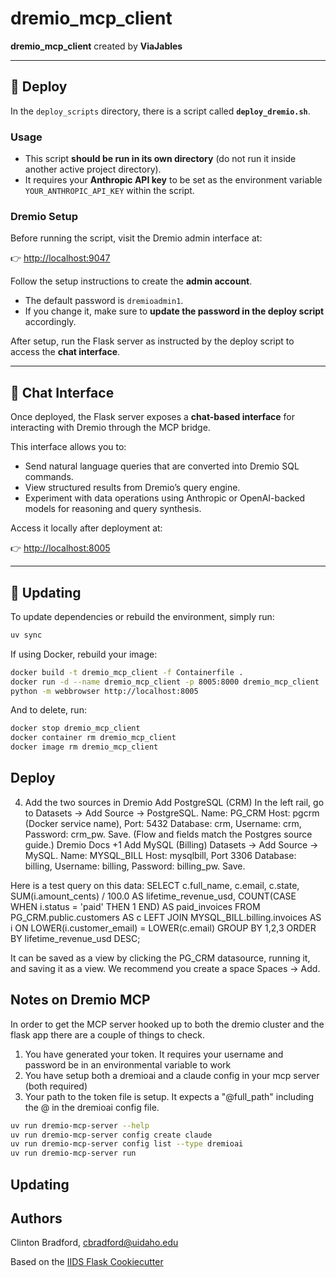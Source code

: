 # dremio_mcp_client

**dremio_mcp_client** created by **ViaJables**

---

## 🚀 Deploy

In the `deploy_scripts` directory, there is a script called **`deploy_dremio.sh`**.

### Usage
- This script **should be run in its own directory** (do not run it inside another active project directory).  
- It requires your **Anthropic API key** to be set as the environment variable `YOUR_ANTHROPIC_API_KEY` within the script.

### Dremio Setup
Before running the script, visit the Dremio admin interface at:

👉 [http://localhost:9047](http://localhost:9047)

Follow the setup instructions to create the **admin account**.

- The default password is `dremioadmin1`.  
- If you change it, make sure to **update the password in the deploy script** accordingly.

After setup, run the Flask server as instructed by the deploy script to access the **chat interface**.

---

## 💬 Chat Interface

Once deployed, the Flask server exposes a **chat-based interface** for interacting with Dremio through the MCP bridge.

This interface allows you to:
- Send natural language queries that are converted into Dremio SQL commands.
- View structured results from Dremio’s query engine.
- Experiment with data operations using Anthropic or OpenAI-backed models for reasoning and query synthesis.

Access it locally after deployment at:

👉 [http://localhost:8005](http://localhost:8005)

---

## 🔄 Updating

To update dependencies or rebuild the environment, simply run:

```bash
uv sync
```

If using Docker, rebuild your image:

```bash
docker build -t dremio_mcp_client -f Containerfile .
docker run -d --name dremio_mcp_client -p 8005:8000 dremio_mcp_client
python -m webbrowser http://localhost:8005
```

And to delete, run:

```bash
docker stop dremio_mcp_client
docker container rm dremio_mcp_client
docker image rm dremio_mcp_client
```
## Deploy

4) Add the two sources in Dremio
Add PostgreSQL (CRM)
In the left rail, go to Datasets → Add Source → PostgreSQL.
Name: PG_CRM
Host: pgcrm (Docker service name), Port: 5432
Database: crm, Username: crm, Password: crm_pw.
Save.
(Flow and fields match the Postgres source guide.) 
Dremio Docs
+1
Add MySQL (Billing)
Datasets → Add Source → MySQL.
Name: MYSQL_BILL
Host: mysqlbill, Port 3306
Database: billing, Username: billing, Password: billing_pw.
Save.

Here is a test query on this data:
SELECT
  c.full_name,
  c.email,
  c.state,
  SUM(i.amount_cents) / 100.0 AS lifetime_revenue_usd,
  COUNT(CASE WHEN i.status = 'paid' THEN 1 END) AS paid_invoices
FROM PG_CRM.public.customers AS c
LEFT JOIN MYSQL_BILL.billing.invoices AS i
  ON LOWER(i.customer_email) = LOWER(c.email)
GROUP BY 1,2,3
ORDER BY lifetime_revenue_usd DESC;

It can be saved as a view by clicking the PG_CRM datasource, running it, and saving it as a view. We recommend you create a space Spaces -> Add.


## Notes on Dremio MCP
In order to get the MCP server hooked up to both the dremio cluster and the flask app there are a couple of things to check.

1. You have generated your token. It requires your username and password be in an environmental variable to work
2. You have setup both a dremioai and a claude config in your mcp server (both required)
3. Your path to the token file is setup. It expects a "@full_path" including the @ in the dremioai config file.
```bash
uv run dremio-mcp-server --help
uv run dremio-mcp-server config create claude
uv run dremio-mcp-server config list --type dremioai
uv run dremio-mcp-server run
```



## Updating

## Authors

Clinton Bradford, cbradford@uidaho.edu

Based on the [IIDS Flask Cookiecutter](https://github.com/ui-iids/flask-cookiecutter)
